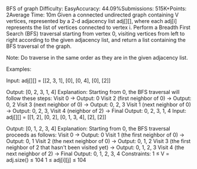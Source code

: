 BFS of graph
Difficulty: EasyAccuracy: 44.09%Submissions: 515K+Points: 2Average Time: 10m
Given a connected undirected graph containing V vertices, represented by a 2-d adjacency list adj[][], where each adj[i] represents the list of vertices connected to vertex i. Perform a Breadth First Search (BFS) traversal starting from vertex 0, visiting vertices from left to right according to the given adjacency list, and return a list containing the BFS traversal of the graph.

Note: Do traverse in the same order as they are in the given adjacency list.

Examples:

Input: adj[][] = [[2, 3, 1], [0], [0, 4], [0], [2]]

Output: [0, 2, 3, 1, 4]
Explanation: Starting from 0, the BFS traversal will follow these steps: 
Visit 0 → Output: 0 
Visit 2 (first neighbor of 0) → Output: 0, 2 
Visit 3 (next neighbor of 0) → Output: 0, 2, 3 
Visit 1 (next neighbor of 0) → Output: 0, 2, 3, 
Visit 4 (neighbor of 2) → Final Output: 0, 2, 3, 1, 4
Input: adj[][] = [[1, 2], [0, 2], [0, 1, 3, 4], [2], [2]]

Output: [0, 1, 2, 3, 4]
Explanation: Starting from 0, the BFS traversal proceeds as follows: 
Visit 0 → Output: 0 
Visit 1 (the first neighbor of 0) → Output: 0, 1 
Visit 2 (the next neighbor of 0) → Output: 0, 1, 2 
Visit 3 (the first neighbor of 2 that hasn't been visited yet) → Output: 0, 1, 2, 3 
Visit 4 (the next neighbor of 2) → Final Output: 0, 1, 2, 3, 4
Constraints:
1 ≤ V = adj.size() ≤ 104
1 ≤ adj[i][j] ≤ 104

